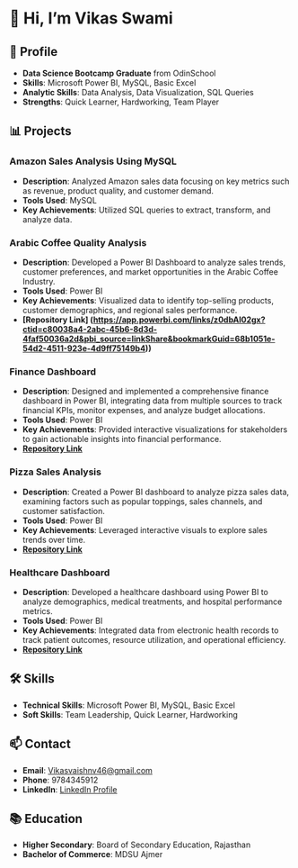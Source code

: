 # 👋 Hi, I’m Vikas Swami

## 💼 Profile
- **Data Science Bootcamp Graduate** from OdinSchool
- **Skills**: Microsoft Power BI, MySQL, Basic Excel
- **Analytic Skills**: Data Analysis, Data Visualization, SQL Queries
- **Strengths**: Quick Learner, Hardworking, Team Player

## 📊 Projects

### Amazon Sales Analysis Using MySQL
- **Description**: Analyzed Amazon sales data focusing on key metrics such as revenue, product quality, and customer demand.
- **Tools Used**: MySQL
- **Key Achievements**: Utilized SQL queries to extract, transform, and analyze data.


### Arabic Coffee Quality Analysis
- **Description**: Developed a Power BI Dashboard to analyze sales trends, customer preferences, and market opportunities in the Arabic Coffee Industry.
- **Tools Used**: Power BI
- **Key Achievements**: Visualized data to identify top-selling products, customer demographics, and regional sales performance.
- **[Repository Link] (https://app.powerbi.com/links/z0dbAl02gx?ctid=c80038a4-2abc-45b6-8d3d-4faf50036a2d&pbi_source=linkShare&bookmarkGuid=68b1051e-54d2-4511-923e-4d9ff75149b4))**

### Finance Dashboard
- **Description**: Designed and implemented a comprehensive finance dashboard in Power BI, integrating data from multiple sources to track financial KPIs, monitor expenses, and analyze budget allocations.
- **Tools Used**: Power BI
- **Key Achievements**: Provided interactive visualizations for stakeholders to gain actionable insights into financial performance.
- **[Repository Link](https://app.powerbi.com/links/MCBuE_L4OJ?ctid=c80038a4-2abc-45b6-8d3d-4faf50036a2d&pbi_source=linkShare)**

### Pizza Sales Analysis
- **Description**: Created a Power BI dashboard to analyze pizza sales data, examining factors such as popular toppings, sales channels, and customer satisfaction.
- **Tools Used**: Power BI
- **Key Achievements**: Leveraged interactive visuals to explore sales trends over time.
- **[Repository Link](https://app.powerbi.com/links/QD-4vU6a-C?ctid=c80038a4-2abc-45b6-8d3d-4faf50036a2d&pbi_source=linkShare)**

### Healthcare Dashboard
- **Description**: Developed a healthcare dashboard using Power BI to analyze demographics, medical treatments, and hospital performance metrics.
- **Tools Used**: Power BI
- **Key Achievements**: Integrated data from electronic health records to track patient outcomes, resource utilization, and operational efficiency.
- **[Repository Link](https://app.powerbi.com/links/KetwQ30ZHu?ctid=c80038a4-2abc-45b6-8d3d-4faf50036a2d&pbi_source=linkShare)**

## 🛠️ Skills
- **Technical Skills**: Microsoft Power BI, MySQL, Basic Excel
- **Soft Skills**: Team Leadership, Quick Learner, Hardworking

## 📫 Contact
- **Email**: Vikasvaishnv46@gmail.com
- **Phone**: 9784345912
- **LinkedIn**: [LinkedIn Profile](https://www.linkedin.com/in/vikas-swami)

## 📚 Education
- **Higher Secondary**: Board of Secondary Education, Rajasthan
- **Bachelor of Commerce**: MDSU Ajmer

